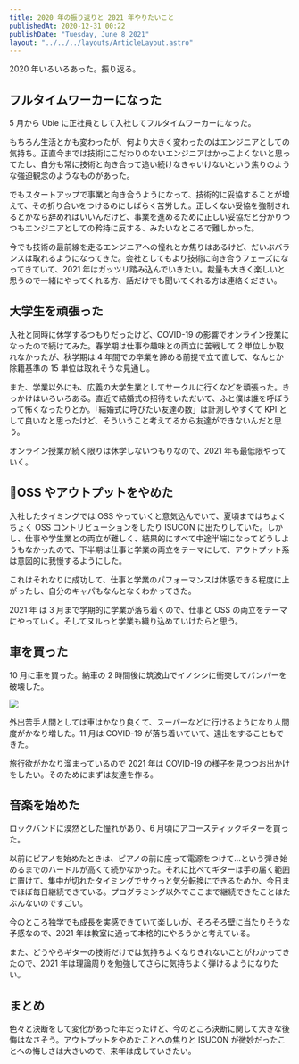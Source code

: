 ```yaml
---
title: 2020 年の振り返りと 2021 年やりたいこと
publishedAt: 2020-12-31 00:22
publishDate: "Tuesday, June 8 2021"
layout: "../../../layouts/ArticleLayout.astro"
---
```


2020 年いろいろあった。振り返る。

## フルタイムワーカーになった

5 月から Ubie に正社員として入社してフルタイムワーカーになった。

もちろん生活とかも変わったが、何より大きく変わったのはエンジニアとしての気持ち。正直今までは技術にこだわりのないエンジニアはかっこよくないと思ってたし、自分も常に技術と向き合って追い続けなきゃいけないという焦りのような強迫観念のようなものがあった。

でもスタートアップで事業と向き合うようになって、技術的に妥協することが増えて、その折り合いをつけるのにしばらく苦労した。正しくない妥協を強制されるとかなら辞めればいいんだけど、事業を進めるために正しい妥協だと分かりつつもエンジニアとしての矜持に反する、みたいなところで難しかった。

今でも技術の最前線を走るエンジニアへの憧れとか焦りはあるけど、だいぶバランスは取れるようになってきた。会社としてもより技術に向き合うフェーズになってきていて、2021 年はガッツリ踏み込んでいきたい。裁量も大きく楽しいと思うので一緒にやってくれる方、話だけでも聞いてくれる方は連絡ください。

## 大学生を頑張った

入社と同時に休学するつもりだったけど、COVID-19 の影響でオンライン授業になったので続けてみた。春学期は仕事や趣味との両立に苦戦して 2 単位しか取れなかったが、秋学期は 4 年間での卒業を諦める前提で立て直して、なんとか除籍基準の 15 単位は取れそうな見通し。

また、学業以外にも、広義の大学生業としてサークルに行くなどを頑張った。きっかけはいろいろある。直近で結婚式の招待をいただいて、ふと僕は誰を呼ぼうって怖くなったりとか。「結婚式に呼びたい友達の数」は計測しやすくて KPI として良いなと思ったけど、そういうこと考えてるから友達ができないんだと思う。

オンライン授業が続く限りは休学しないつもりなので、2021 年も最低限やっていく。

## OSS やアウトプットをやめた

入社したタイミングでは OSS やっていくと意気込んでいて、夏頃まではちょくちょく OSS コントリビューションをしたり ISUCON に出たりしていた。しかし、仕事や学生業との両立が難しく、結果的にすべて中途半端になってどうしようもなかったので、下半期は仕事と学業の両立をテーマにして、アウトプット系は意図的に我慢するようにした。

これはそれなりに成功して、仕事と学業のパフォーマンスは体感できる程度に上がったし、自分のキャパもなんとなくわかってきた。

2021 年 は 3 月まで学期的に学業が落ち着くので、仕事と OSS の両立をテーマにやっていく。そしてヌルっと学業も織り込めていけたらと思う。

## 車を買った

10 月に車を買った。納車の 2 時間後に筑波山でイノシシに衝突してバンパーを破壊した。

![](https://i.gyazo.com/thumb/1000/c65ad5ca60e3f38858ce5b2c55c75465-png.jpg)

外出苦手人間としては車はかなり良くて、スーパーなどに行けるようになり人間度がかなり増した。11 月は COVID-19 が落ち着いていて、遠出をすることもできた。

旅行欲がかなり溜まっているので 2021 年は COVID-19 の様子を見つつお出かけをしたい。そのためにまずは友達を作る。

## 音楽を始めた

ロックバンドに漠然とした憧れがあり、6 月頃にアコースティックギターを買った。

以前にピアノを始めたときは、ピアノの前に座って電源をつけて...という弾き始めるまでのハードルが高くて続かなかった。それに比べてギターは手の届く範囲に置けて、集中が切れたタイミングでサクっと気分転換にできるためか、今日までほぼ毎日継続できている。プログラミング以外でここまで継続できたことはたぶんないのですごい。

今のところ独学でも成長を実感できていて楽しいが、そろそろ壁に当たりそうな予感なので、2021 年は教室に通って本格的にやろうかと考えている。

また、どうやらギターの技術だけでは気持ちよくなりきれないことがわかってきたので、2021 年は理論周りを勉強してさらに気持ちよく弾けるようになりたい。

## まとめ

色々と決断をして変化があった年だったけど、今のところ決断に関して大きな後悔はなさそう。アウトプットをやめたことへの焦りと ISUCON が微妙だったことへの悔しさは大きいので、来年は成していきたい。
